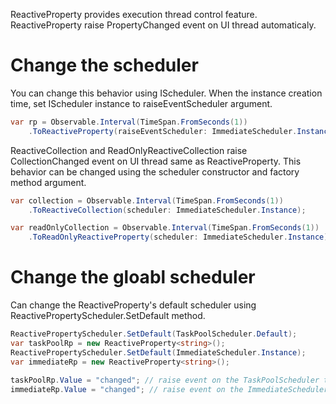 ReactiveProperty provides execution thread control feature.
ReactiveProperty raise PropertyChanged event on UI thread automaticaly. 

# Change the scheduler

You can change this behavior using IScheduler.
When the instance creation time, set IScheduler instance to raiseEventScheduler argument.

```cs
var rp = Observable.Interval(TimeSpan.FromSeconds(1))
    .ToReactiveProperty(raiseEventScheduler: ImmediateScheduler.Instance);
```

ReactiveCollection and ReadOnlyReactiveCollection raise CollectionChanged event on UI thread same as ReactiveProperty.
This behavior can be changed using the scheduler constructor and factory method argument.

```cs
var collection = Observable.Interval(TimeSpan.FromSeconds(1))
    .ToReactiveCollection(scheduler: ImmediateScheduler.Instance);

var readOnlyCollection = Observable.Interval(TimeSpan.FromSeconds(1))
    .ToReadOnlyReactiveProperty(scheduler: ImmediateScheduler.Instance);
```

# Change the gloabl scheduler

Can change the ReactiveProperty's default scheduler using ReactivePropertyScheduler.SetDefault method.

```cs
ReactivePropertyScheduler.SetDefault(TaskPoolScheduler.Default);
var taskPoolRp = new ReactiveProperty<string>();
ReactivePropertyScheduler.SetDefault(ImmediateScheduler.Instance);
var immediateRp = new ReactiveProperty<string>();

taskPoolRp.Value = "changed"; // raise event on the TaskPoolScheduler thread.
immediateRp.Value = "changed"; // raise event on the ImmediateScheduler thread.
```

